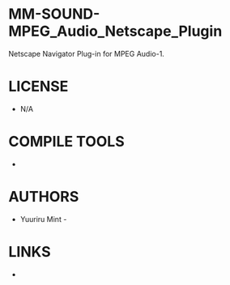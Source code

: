 MM-SOUND-MPEG_Audio_Netscape_Plugin
===================================

Netscape Navigator Plug-in for MPEG Audio-1.


LICENSE
===============
* N/A

COMPILE TOOLS
===============
* 

AUTHORS
===============
* Yuuriru Mint - 

LINKS
===============
* 

